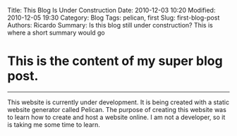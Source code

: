 Title: This Blog Is Under Construction
Date: 2010-12-03 10:20
Modified: 2010-12-05 19:30
Category: Blog
Tags: pelican, first
Slug: first-blog-post
Authors: Ricardo
Summary: Is this blog still under construction? This is where a short summary would go

# This is the content of my super blog post.

---

This website is currently under development. It is being created with a static website generator called Pelican.
 The purpose of creating this website was to learn how to create and host a website online.
 I am not a developer, so it is taking me some time to learn.
